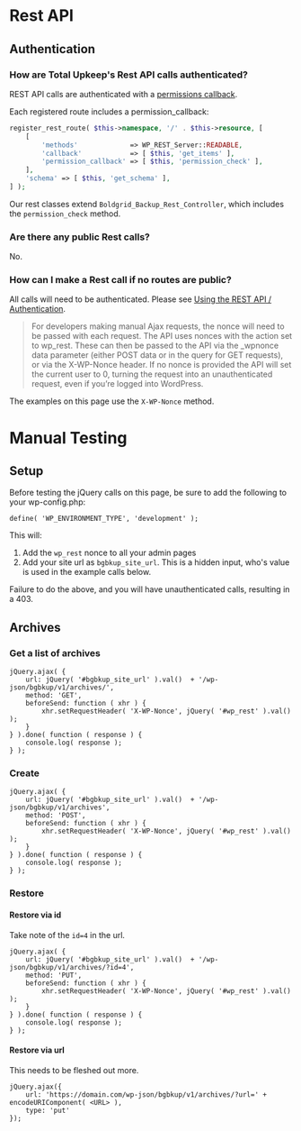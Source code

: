 # Rest API

## Authentication

### How are Total Upkeep's Rest API calls authenticated?

REST API calls are authenticated with a [permissions callback](https://developer.wordpress.org/rest-api/extending-the-rest-api/adding-custom-endpoints/#permissions-callback).

Each registered route includes a permission_callback:

```php
register_rest_route( $this->namespace, '/' . $this->resource, [
	[
		'methods'             => WP_REST_Server::READABLE,
		'callback'            => [ $this, 'get_items' ],
		'permission_callback' => [ $this, 'permission_check' ],
	],
	'schema' => [ $this, 'get_schema' ],
] );
```

Our rest classes extend `Boldgrid_Backup_Rest_Controller`, which includes the `permission_check` method.

### Are there any public Rest calls?

No.

### How can I make a Rest call if no routes are public?

All calls will need to be authenticated. Please see [Using the REST API / Authentication](https://developer.wordpress.org/rest-api/using-the-rest-api/authentication/).

> For developers making manual Ajax requests, the nonce will need to be passed with each request. The API uses nonces with the
> action set to wp_rest. These can then be passed to the API via the _wpnonce data parameter (either POST data or in the query for
> GET requests), or via the X-WP-Nonce header. If no nonce is provided the API will set the current user to 0, turning the request
> into an unauthenticated request, even if you’re logged into WordPress.

The examples on this page use the `X-WP-Nonce` method.

# Manual Testing

## Setup

Before testing the jQuery calls on this page, be sure to add the following to your wp-config.php:

`define( 'WP_ENVIRONMENT_TYPE', 'development' );`

This will:

1. Add the `wp_rest` nonce to all your admin pages
1. Add your site url as `bgbkup_site_url`. This is a hidden input, who's value is used in the example calls below.

Failure to do the above, and you will have unauthenticated calls, resulting in a 403.

## Archives

### Get a list of archives

```
jQuery.ajax( {
    url: jQuery( '#bgbkup_site_url' ).val()  + '/wp-json/bgbkup/v1/archives/',
    method: 'GET',
    beforeSend: function ( xhr ) {
        xhr.setRequestHeader( 'X-WP-Nonce', jQuery( '#wp_rest' ).val() );
    }
} ).done( function ( response ) {
    console.log( response );
} );
```

### Create

```
jQuery.ajax( {
    url: jQuery( '#bgbkup_site_url' ).val()  + '/wp-json/bgbkup/v1/archives',
    method: 'POST',
    beforeSend: function ( xhr ) {
        xhr.setRequestHeader( 'X-WP-Nonce', jQuery( '#wp_rest' ).val() );
    }
} ).done( function ( response ) {
    console.log( response );
} );
```

### Restore

#### Restore via id

Take note of the `id=4` in the url.

```
jQuery.ajax( {
    url: jQuery( '#bgbkup_site_url' ).val()  + '/wp-json/bgbkup/v1/archives/?id=4',
    method: 'PUT',
    beforeSend: function ( xhr ) {
        xhr.setRequestHeader( 'X-WP-Nonce', jQuery( '#wp_rest' ).val() );
    }
} ).done( function ( response ) {
    console.log( response );
} );
```

#### Restore via url

This needs to be fleshed out more.

```
jQuery.ajax({
	url: 'https://domain.com/wp-json/bgbkup/v1/archives/?url=' + encodeURIComponent( <URL> ),
	type: 'put'
});
```